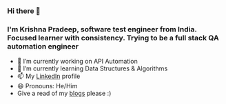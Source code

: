 ### Hi there 👋

### I'm Krishna Pradeep, software test engineer from India. Focused learner with consistency. Trying to be a full stack QA automation engineer

<!--
**kpkk/kpkk** is a ✨ _special_ ✨ repository because its `README.md` (this file) appears on your GitHub profile.
- 👯 I’m looking to collaborate on ...
- 🤔 I’m looking for help with ...
- 💬 Ask me about ...
Here are some ideas to get you started: -->

- 🔭 I’m currently working on API Automation 
- 🌱 I’m currently learning Data Structures & Algorithms
- 📫 My [LinkedIn](https://www.linkedin.com/in/krishna-pradeep-kumar-kadarla/) profile
- 😄 Pronouns: He/Him 
- Give a read of my [blogs](https://juggernauttester.blogspot.com/) please :)


